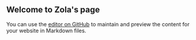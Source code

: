 ## Welcome to Zola's page

You can use the [editor on GitHub](https://github.com/zolachu/zolachu.github.io/edit/master/README.md) to maintain and preview the content for your website in Markdown files.
